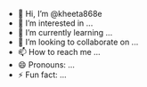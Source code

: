 - 👋 Hi, I’m @kheeta868e
- 👀 I’m interested in ...
- 🌱 I’m currently learning ...
- 💞️ I’m looking to collaborate on ...
- 📫 How to reach me ...
- 😄 Pronouns: ...
- ⚡ Fun fact: ...

<!---
kheeta868e/kheeta868e is a ✨ special ✨ repository because its `README.md` (this file) appears on your GitHub profile.
You can click the Preview link to take a look at your changes.
--->
